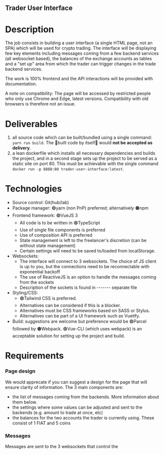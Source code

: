 Trader User Interface
---------------------

Description
===========

The job consists in building a user interface (a single HTML page, not an SPA) which will be used for crypto trading. The interface will be displaying few key elements including messages coming from a few backend services (all websocket based), the balances of the exchange accounts as tables and a "set up" area from which the trader can trigger changes in the trade backend services.

The work is 100% frontend and the API interactions will be provided with documentation.

A note on compatibility: The page will be accessed by restricted people who only use Chrome and Edge, latest versions. Compatibility with old browsers is therefore not an issue.

Deliverables
============

1. all source code which can be built/bundled using a single command: `yarn run build`. The 🚨built code by itself🚨 would **not be accepted as delivery**.
2. a lean dockerfile which installs all necessary dependencies and builds the project, and in a second stage sets up the project to be served as a static site on port 80. This must be achievable with the single command `docker run -p 8888:80 trader-user-interface:latest`.

Technologies
============

- Source control: Git(hub/lab)
- Package manager: 🟢yarn (non PnP) preferred; alternatively 🟠npm
- Frontend framework: 🟢VueJS 3
    * All code is to be written in 🟢TypeScript
    * Use of single file components is preferred
    * Use of composition API is preferred
    * State management is left to the freelancer's discretion (can be without state management)
    * Certain settings will need to be saved to/loaded from localStorage.
- Websockets:
    * The interface will connect to 3 websockets. The choice of JS client is up to you, but the connections need to be reconnectable with exponential backoff
    * The use of ReactiveJS is an option to handle the messages coming from the sockets
    * Description of the sockets is found in ------- separate file
- Styling/CSS: 
    * 🟢Tailwind CSS is preferred. 
    * Alternatives can be considered if this is a blocker. 
    * Alternatives must be CSS frameworks based on SASS or Stylus. 
    * Alternatives can be part of a UI framework such as Vuetify.
- Build: suggestions are welcome but preference would be 🟢Parcel followed by 🟠Webpack. 🟢Vue-CLI (which uses webpack) is an acceptable solution for setting up the project and build.

Requirements
============

### Page design

We would apprecate if you can suggest a design for the page that will ensure clarity of information. The 3 main components are:

- the list of messages coming from the backends. More information about them below.
- the settings where some values can be adjusted and sent to the backends (e.g. amount to trade at once, etc)
- the balances for the two accounts the trader is currently using. These consist of 1 FIAT and 5 coins

### Messages

Messages are sent to the 3 websockets that control the 